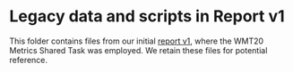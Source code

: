 # Legacy data and scripts in Report v1



This folder contains files from our initial [report v1](https://arxiv.org/pdf/2303.13809v1), where the WMT20 Metrics Shared Task was employed. We retain these files for potential reference.
